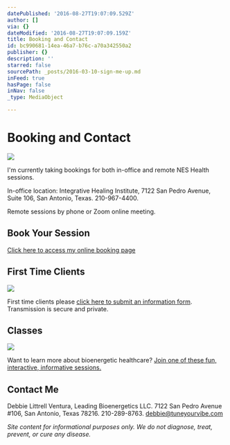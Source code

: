 ```yaml
---
datePublished: '2016-08-27T19:07:09.529Z'
author: []
via: {}
dateModified: '2016-08-27T19:07:09.159Z'
title: Booking and Contact
id: bc990681-14ea-46a7-b76c-a70a342550a2
publisher: {}
description: ''
starred: false
sourcePath: _posts/2016-03-10-sign-me-up.md
inFeed: true
hasPage: false
inNav: false
_type: MediaObject

---
```

# Booking and Contact
![](https://the-grid-user-content.s3-us-west-2.amazonaws.com/448d3876-6d77-4076-9e43-39cac9cf2d36.png)

I'm currently taking bookings for both in-office and remote NES Health sessions.

In-office location: Integrative Healing Institute, 7122 San Pedro Avenue, Suite 106, San Antonio, Texas. 210-967-4400\.

Remote sessions by phone or Zoom online meeting.

## Book Your Session

[Click here to access my online booking page][0]

## First Time Clients
![](https://the-grid-user-content.s3-us-west-2.amazonaws.com/dd71374b-325c-4d90-88eb-78ce447f7dc6.jpg)

First time clients please [click here to submit an information form][1]. Transmission is secure and private.

## Classes
![](https://s3-us-west-2.amazonaws.com/the-grid-img/p/13196ba43723a2d0082a3d992c22edcabe853699.jpg)

Want to learn more about bioenergetic healthcare? [Join one of these fun, interactive, informative sessions.][2]

## Contact Me

Debbie Littrell Ventura, Leading Bioenergetics LLC. 7122 San Pedro Avenue \#106, San Antonio, Texas 78216\. 210-289-8763\. debbie@tuneyourvibe.com

_Site content for informational purposes only. We do not diagnose, treat, prevent, or cure any disease._

[0]: http://my.setmore.com/bookingpage/a6241876-6ca1-4c37-88f0-2d5dd8b07fe6
[1]: https://form.jotform.com/60683962843163 "New Client Questionnaire"
[2]: http://my.setmore.com/bookingpage/a6241876-6ca1-4c37-88f0-2d5dd8b07fe6/class